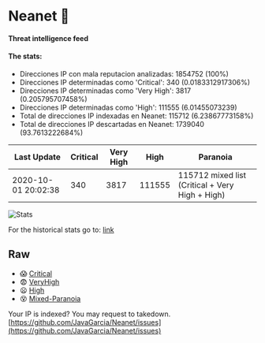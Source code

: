 # Neanet :hocho:
#### Threat intelligence feed
#### The stats:

- Direcciones IP con mala reputacion analizadas: 1854752 (100%)
- Direcciones IP determinadas como 'Critical':  340 (0.0183312917306%)
- Direcciones IP determinadas como 'Very High':  3817 (0.205795707458%)
- Direcciones IP determinadas como 'High':  111555 (6.01455073239)
- Total de direcciones IP indexadas en Neanet:  115712 (6.23867773158%)
- Total de direcciones IP descartadas en Neanet:  1739040 (93.7613222684%)

| Last Update | Critical | Very High | High | Paranoia |
| --- | --- | --- | --- | --- |
| 2020-10-01 20:02:38 | 340 | 3817 | 111555 | 115712 mixed list (Critical + Very High + High)|

![Stats](https://docs.google.com/spreadsheets/d/e/2PACX-1vSnaNMIXVabIpDJjufMlzH7poXnshF3mgd8Is1g9ytUEzVsP5my4Trn8f-xkoLLQ38xpL3HtmUexLo6/pubchart?oid=501124687&format=image)

For the historical stats go to: [link](/stats.csv)
## Raw
- :scream: [Critical](https://raw.githubusercontent.com/JavaGarcia/Neanet/master/blacklists/neanet_critical.txt)
- :fearful: [VeryHigh](https://raw.githubusercontent.com/JavaGarcia/Neanet/master/blacklists/neanet_veryHigh.txtt)
- :frowning: [High](https://raw.githubusercontent.com/JavaGarcia/Neanet/master/blacklists/neanet_high.txt)
- :dizzy_face: [Mixed-Paranoia](https://raw.githubusercontent.com/JavaGarcia/Neanet/master/blacklists/neanet_all.txt)


Your IP is indexed? You may request to takedown. [https://github.com/JavaGarcia/Neanet/issues](https://github.com/JavaGarcia/Neanet/issues)




























































































































































































































































































































































































































































































































































































































































































































































































































































































































































































































































































































































































